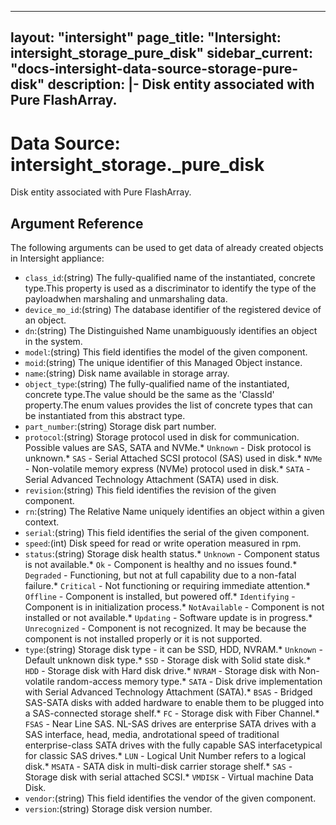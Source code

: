
---
layout: "intersight"
page_title: "Intersight: intersight_storage_pure_disk"
sidebar_current: "docs-intersight-data-source-storage-pure-disk"
description: |-
Disk entity associated with Pure FlashArray.
---

# Data Source: intersight_storage._pure_disk
Disk entity associated with Pure FlashArray.
## Argument Reference
The following arguments can be used to get data of already created objects in Intersight appliance:
* `class_id`:(string) The fully-qualified name of the instantiated, concrete type.This property is used as a discriminator to identify the type of the payloadwhen marshaling and unmarshaling data. 
* `device_mo_id`:(string) The database identifier of the registered device of an object. 
* `dn`:(string) The Distinguished Name unambiguously identifies an object in the system. 
* `model`:(string) This field identifies the model of the given component. 
* `moid`:(string) The unique identifier of this Managed Object instance. 
* `name`:(string) Disk name available in storage array. 
* `object_type`:(string) The fully-qualified name of the instantiated, concrete type.The value should be the same as the 'ClassId' property.The enum values provides the list of concrete types that can be instantiated from this abstract type. 
* `part_number`:(string) Storage disk part number. 
* `protocol`:(string) Storage protocol used in disk for communication. Possible values are SAS, SATA and NVMe.* `Unknown` - Disk protocol is unknown.* `SAS` - Serial Attached SCSI protocol (SAS) used in disk.* `NVMe` - Non-volatile memory express (NVMe) protocol used in disk.* `SATA` - Serial Advanced Technology Attachment (SATA) used in disk. 
* `revision`:(string) This field identifies the revision of the given component. 
* `rn`:(string) The Relative Name uniquely identifies an object within a given context. 
* `serial`:(string) This field identifies the serial of the given component. 
* `speed`:(int) Disk speed for read or write operation measured in rpm. 
* `status`:(string) Storage disk health status.* `Unknown` - Component status is not available.* `Ok` - Component is healthy and no issues found.* `Degraded` - Functioning, but not at full capability due to a non-fatal failure.* `Critical` - Not functioning or requiring immediate attention.* `Offline` - Component is installed, but powered off.* `Identifying` - Component is in initialization process.* `NotAvailable` - Component is not installed or not available.* `Updating` - Software update is in progress.* `Unrecognized` - Component is not recognized. It may be because the component is not installed properly or it is not supported. 
* `type`:(string) Storage disk type - it can be SSD, HDD, NVRAM.* `Unknown` - Default unknown disk type.* `SSD` - Storage disk with Solid state disk.* `HDD` - Storage disk with Hard disk drive.* `NVRAM` - Storage disk with Non-volatile random-access memory type.* `SATA` - Disk drive implementation with Serial Advanced Technology Attachment (SATA).* `BSAS` - Bridged SAS-SATA disks with added hardware to enable them to be plugged into a SAS-connected storage shelf.* `FC` - Storage disk with Fiber Channel.* `FSAS` - Near Line SAS. NL-SAS drives are enterprise SATA drives with a SAS interface, head, media, androtational speed of traditional enterprise-class SATA drives with the fully capable SAS interfacetypical for classic SAS drives.* `LUN` - Logical Unit Number refers to a logical disk.* `MSATA` - SATA disk in multi-disk carrier storage shelf.* `SAS` - Storage disk with serial attached SCSI.* `VMDISK` - Virtual machine Data Disk. 
* `vendor`:(string) This field identifies the vendor of the given component. 
* `version`:(string) Storage disk version number. 
